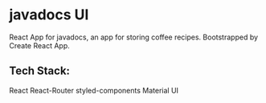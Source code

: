 # javadocs UI

React App for javadocs, an app for storing coffee recipes. Bootstrapped by Create React App.

## Tech Stack:
React
React-Router
styled-components
Material UI